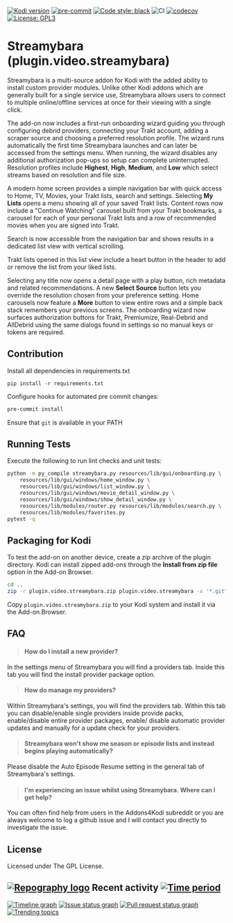 [![Kodi version](https://img.shields.io/badge/kodi%20versions-19--20-blue)](https://kodi.tv/)
[![pre-commit](https://img.shields.io/badge/pre--commit-enabled-brightgreen?logo=pre-commit&logoColor=white)](https://github.com/pre-commit/pre-commit)
[![Code style: black](https://img.shields.io/badge/code%20style-black-000000.svg)](https://github.com/psf/black)
![CI](https://github.com/StreamybaraKodi/StreamybaraDevelopment/workflows/CI/badge.svg?branch=v2-Development)
[![codecov](https://codecov.io/gh/StreamybaraKodi/StreamybaraDevelopment/branch/v2-Development/graph/badge.svg?token=LCX9WOPJ2M)](https://codecov.io/gh/StreamybaraKodi/StreamybaraDevelopment)
[![License: GPL3](https://img.shields.io/badge/License-GPL3-yellow.svg)](https://opensource.org/licenses/GPL-3.0)

# Streamybara (plugin.video.streamybara)

Streamybara is a multi-source addon for Kodi with the added ability to install custom provider modules. Unlike other Kodi addons which are generally built for a single service use, Streamybara allows users to connect to multiple online/offline services at once for their viewing with a single click.

The add-on now includes a first-run onboarding wizard guiding you through
configuring debrid providers, connecting your Trakt account, adding a scraper
source and choosing a preferred resolution profile. The wizard runs automatically the
first time Streamybara launches and can later be accessed from the settings menu. When
running, the wizard disables any additional authorization pop-ups so setup can
complete uninterrupted.
Resolution profiles include **Highest**, **High**, **Medium**, and **Low** which
select streams based on resolution and file size.

A modern home screen provides a simple navigation bar with quick access to
Home, TV, Movies, your Trakt lists, search and settings. Selecting **My Lists**
opens a menu showing all of your saved Trakt lists. Content rows now include a
"Continue Watching" carousel built from your Trakt bookmarks, a carousel for
each of your personal Trakt lists and a row of recommended movies when you are
signed into Trakt.

Search is now accessible from the navigation bar and shows results in a
dedicated list view with vertical scrolling.

Trakt lists opened in this list view include a heart button in the header to
add or remove the list from your liked lists.

Selecting any title now opens a detail page with a play button,
rich metadata and related recommendations. A new **Select Source** button lets
you override the resolution chosen from your preference setting.
Home carousels now feature a **More** button to view entire rows and a simple
back stack remembers your previous screens. The onboarding wizard now surfaces
authorization buttons for Trakt, Premiumize, Real-Debrid and AllDebrid using the
same dialogs found in settings so no manual keys or tokens are required.

## Contribution

Install all dependencies in requirements.txt
```shell
pip install -r requirements.txt
```

Configure hooks for automated pre commit changes:
```sh
pre-commit install
```
Ensure that `git` is available in your PATH

## Running Tests

Execute the following to run lint checks and unit tests:

```bash
python -m py_compile streamybara.py resources/lib/gui/onboarding.py \
    resources/lib/gui/windows/home_window.py \
    resources/lib/gui/windows/list_window.py \
    resources/lib/gui/windows/movie_detail_window.py \
    resources/lib/gui/windows/show_detail_window.py \
    resources/lib/modules/router.py resources/lib/modules/search.py \
    resources/lib/modules/favorites.py
pytest -q
```

## Packaging for Kodi

To test the add-on on another device, create a zip archive of the plugin
directory. Kodi can install zipped add-ons through the **Install from zip file**
option in the Add-on Browser.

```bash
cd ..
zip -r plugin.video.streamybara.zip plugin.video.streamybara -x '*.git*' 'tests/*'
```

Copy `plugin.video.streamybara.zip` to your Kodi system and install it via the Add-on
Browser.

## FAQ

> #### How do I install a new provider?

In the settings menu of Streamybara you will find a providers tab. Inside this tab you will find the install provider package option.

> #### How do manage my providers?

Within Streamybara's settings, you will find the providers tab. Within this tab you can disable/enable single providers inside provide packs, enable/disable entire provider packages, enable/ disable automatic provider updates and manually for a update check for your providers.

> #### Streamybara won't show me season or episode lists and instead begins playing automatically?

Please disable the Auto Episode Resume setting in the general tab of Streamybara's settings.

> #### I'm experiencing an issue whilst using Streamybara. Where can I get help?
You can often find help from users in the Addons4Kodi subreddit or you are always welcome to log a github issue and I will contact you directly to investigate the issue.

## License

Licensed under The GPL License.


## [![Repography logo](https://images.repography.com/logo.svg)](https://repography.com) Recent activity [![Time period](https://images.repography.com/31557107/StreamybaraKodi/StreamybaraDevelopment/recent-activity/54b09eb47a7d1f063e1adf376fe18f03_badge.svg)](https://repography.com)
[![Timeline graph](https://images.repography.com/31557107/StreamybaraKodi/StreamybaraDevelopment/recent-activity/54b09eb47a7d1f063e1adf376fe18f03_timeline.svg)](https://github.com/StreamybaraKodi/StreamybaraDevelopment/commits)
[![Issue status graph](https://images.repography.com/31557107/StreamybaraKodi/StreamybaraDevelopment/recent-activity/54b09eb47a7d1f063e1adf376fe18f03_issues.svg)](https://github.com/StreamybaraKodi/StreamybaraDevelopment/issues)
[![Pull request status graph](https://images.repography.com/31557107/StreamybaraKodi/StreamybaraDevelopment/recent-activity/54b09eb47a7d1f063e1adf376fe18f03_prs.svg)](https://github.com/StreamybaraKodi/StreamybaraDevelopment/pulls)
[![Trending topics](https://images.repography.com/31557107/StreamybaraKodi/StreamybaraDevelopment/recent-activity/54b09eb47a7d1f063e1adf376fe18f03_words.svg)](https://github.com/StreamybaraKodi/StreamybaraDevelopment/commits)


